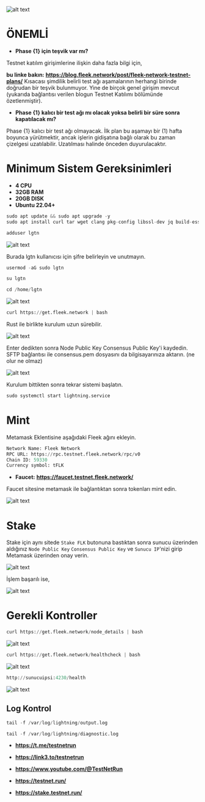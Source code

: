 
![alt text](https://i.hizliresim.com/d4bcrd1.png)


# ÖNEMLİ

- **Phase {1} için teşvik var mı?**

Testnet katılım girişimlerine ilişkin daha fazla bilgi için,

**bu linke bakın:** **https://blog.fleek.network/post/fleek-network-testnet-plans/**
Kısacası şimdilik belirli test ağı aşamalarının herhangi birinde doğrudan bir teşvik bulunmuyor. Yine de birçok genel girişim mevcut (yukarıda bağlantısı verilen blogun Testnet Katılımı bölümünde özetlenmiştir).


- **Phase {1} kalıcı bir test ağı mı olacak yoksa belirli bir süre sonra kapatılacak mı?**

Phase {1} kalıcı bir test ağı olmayacak. İlk plan bu aşamayı bir (1) hafta boyunca yürütmektir, ancak işlerin gidişatına bağlı olarak bu zaman çizelgesi uzatılabilir. Uzatılması halinde önceden duyurulacaktır.

# Minimum Sistem Gereksinimleri

- **4 CPU**
- **32GB RAM**
- **20GB DISK**
- **Ubuntu 22.04+**


```python
sudo apt update && sudo apt upgrade -y
sudo apt install curl tar wget clang pkg-config libssl-dev jq build-essential bsdmainutils git make ncdu gcc git jq chrony liblz4-tool -y
```


```python
adduser lgtn
```

![alt text](https://i.hizliresim.com/pm59nrt.png)

Burada lgtn kullanıcısı için şifre belirleyin ve unutmayın.


```python
usermod -aG sudo lgtn
```


```python
su lgtn
```


```python
cd /home/lgtn
```

![alt text](https://i.hizliresim.com/3aet5uw.png)


```python
curl https://get.fleek.network | bash
```

Rust ile birlikte kurulum uzun sürebilir.

![alt text](https://i.hizliresim.com/rbc2oag.png)

Enter dedikten sonra Node Public Key Consensus Public Key'i kaydedin. SFTP bağlantısı ile consensus.pem dosyasını da bilgisayarınıza aktarın. (ne olur ne olmaz)

![alt text](https://i.hizliresim.com/tdgxv7a.png)

Kurulum bittikten sonra tekrar sistemi başlatın.

```python
sudo systemctl start lightning.service
```

# Mint

Metamask Eklentisine aşağıdaki Fleek ağını ekleyin.

```python
Network Name: Fleek Network
RPC URL: https://rpc.testnet.fleek.network/rpc/v0
Chain ID: 59330
Currency symbol: tFLK
```

- **Faucet:** **https://faucet.testnet.fleek.network/**

Faucet sitesine metamask ile bağlantıktan sonra tokenları mint edin.

![alt text](https://i.hizliresim.com/nhfpdvn.png)



# Stake

Stake için aynı sitede `Stake FLK` butonuna bastıktan sonra sunucu üzerinden aldığınız `Node Public Key` `Consensus Public Key` ve `Sunucu IP`'nizi girip Metamask üzerinden onay verin.

![alt text](https://i.hizliresim.com/8v6jeie.png)

İşlem başarılı ise,


![alt text](https://i.hizliresim.com/lkue9aq.png)


# Gerekli Kontroller

```python
curl https://get.fleek.network/node_details | bash
```

![alt text](https://i.hizliresim.com/b9lwp8l.png)

```python
curl https://get.fleek.network/healthcheck | bash
```

![alt text](https://i.hizliresim.com/qhuzpqm.png)

```python
http://sunucuipsi:4230/health
```

![alt text](https://i.hizliresim.com/i1ws5nb.png)



## Log Kontrol

```python
tail -f /var/log/lightning/output.log
```

```python
tail -f /var/log/lightning/diagnostic.log
```

- **https://t.me/testnetrun**

- **https://link3.to/testnetrun**

- **https://www.youtube.com/@TestNetRun**

- **https://testnet.run/**

- **https://stake.testnet.run/**




